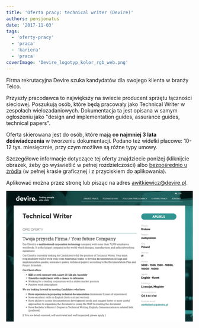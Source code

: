 ```yaml
---
title: 'Oferta pracy: technical writer (Devire)'
authors: pensjonatus
date: '2017-11-03'
tags:
  - 'oferty-pracy'
  - 'praca'
  - 'kariera'
  - 'praca'
coverImage: 'Devire_logotyp_kolor_rgb_web.png'
---
```


Firma rekrutacyjna Devire szuka kandydatów dla swojego klienta w branży Telco.

<!--truncate-->

Przyszły pracodawca to największy na świecie producent sprzętu łączności
sieciowej. Poszukują osób, które będą pracowały jako Technical Writer w
zespołach wielozadaniowych. Dokumentacja ta jest opisana w samym ogłoszeniu jako
"design and implementation guides, assurance guides, technical papers".

Oferta skierowana jest do osób, które mają **co najmniej 3 lata doświadczenia**
w tworzeniu dokumentacji. Podano też widełki płacowe: 10-12 tys. miesięcznie,
przy czym możliwe są różne typy umowy.

Szczegółowe informacje dotyczące tej oferty znajdziecie poniżej (kliknijcie
obrazek, żeby go wyświetlić w pełnej rozdzielczości)
albo [bezpośrednio u źródła](http://www.devire.pl/pojedyncza-oferta/?oferta=1665) (w
pełnej krasie graficznej i z przyciskiem do aplikowania).

Aplikować można przez stronę lub pisząc na
adres [awitkiewicz@devire.pl](mailto:awitkiewicz@devire.pl).

![zrzut ekranu z ofertą pracy devire](images/devire-tech-writer-oferta.png)
